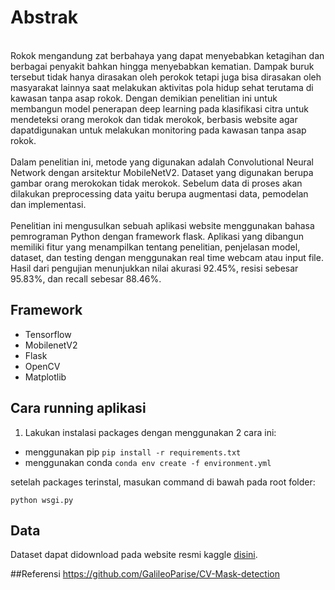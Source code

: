 # Abstrak
</br>
	Rokok mengandung zat berbahaya yang dapat menyebabkan ketagihan dan berbagai penyakit bahkan hingga menyebabkan kematian. Dampak buruk tersebut tidak hanya dirasakan oleh perokok tetapi juga bisa dirasakan oleh masyarakat lainnya saat melakukan aktivitas pola hidup sehat terutama di kawasan tanpa asap rokok. Dengan demikian penelitian ini untuk membangun model penerapan deep learning pada klasifikasi citra untuk mendeteksi orang merokok dan tidak merokok, berbasis website agar dapatdigunakan untuk melakukan monitoring pada kawasan tanpa asap rokok.
</br></br>
	Dalam penelitian ini, metode yang digunakan adalah Convolutional Neural Network dengan arsitektur MobileNetV2. Dataset yang digunakan berupa gambar orang merokokan tidak merokok. Sebelum data di proses akan dilakukan preprocessing data yaitu berupa augmentasi data, pemodelan dan implementasi.
</br></br>
	Penelitian ini mengusulkan sebuah aplikasi website menggunakan bahasa pemrograman Python dengan framework flask. Aplikasi yang dibangun memiliki fitur yang menampilkan tentang penelitian, penjelasan model, dataset, dan testing dengan menggunakan real time webcam atau input file. Hasil dari pengujian menunjukkan nilai akurasi 92.45%, resisi sebesar 95.83%, dan recall sebesar 88.46%.

## Framework
-  Tensorflow
-  MobilenetV2
-  Flask
-  OpenCV
-  Matplotlib

## Cara running aplikasi
1. Lakukan instalasi packages dengan menggunakan 2 cara ini:
- menggunakan pip
```pip install -r requirements.txt```
- menggunakan conda
```conda env create -f environment.yml```

setelah packages terinstal, masukan command di bawah pada root folder:

```
python wsgi.py
```

## Data
Dataset dapat didownload pada website resmi kaggle  <a href="https://www.kaggle.com/code/raj713335/cigarette-smoker-detection/data">disini</a>.

##Referensi
https://github.com/GalileoParise/CV-Mask-detection
